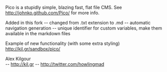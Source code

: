 Pico is a stupidly simple, blazing fast, flat file CMS. See http://johnko.github.com/Pico/ for more info.

Added in this fork
-- changed from .txt extension to .md
-- automatic navigation generation
-- unique identifier for custom variables, make them available in the markdown files

Example of new functionality (with some extra styling)
http://kil.gr/sandbox/pico/

Alex Kilgour   
-- http://kil.gr
-- http://twitter.com/howlingmad